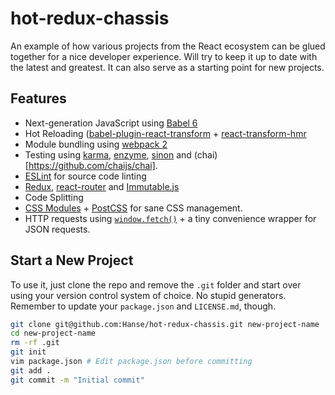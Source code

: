 # hot-redux-chassis

An example of how various projects from the React ecosystem can be glued together for a nice developer experience. Will try to keep it up to date with the latest and greatest. It can also serve as a starting point for new projects.

## Features

* Next-generation JavaScript using [Babel 6](http://babeljs.io/)
* Hot Reloading ([babel-plugin-react-transform](https://github.com/gaearon/babel-plugin-react-transform) + [react-transform-hmr](https://github.com/gaearon/react-transform-hmr)
* Module bundling using [webpack 2](https://gist.github.com/sokra/27b24881210b56bbaff7)
* Testing using [karma](https://github.com/karma-runner/karma), [enzyme](https://github.com/airbnb/enzyme), [sinon](https://github.com/sinonjs/sinon) and (chai)[https://github.com/chaijs/chai].
* [ESLint](http://eslint.org/) for source code linting
* [Redux](https://github.com/rackt/redux), [react-router](https://github.com/rackt/react-router) and [Immutable.js](https://facebook.github.io/immutable-js/)
* Code Splitting
* [CSS Modules](https://github.com/css-modules/css-modules) + [PostCSS](https://github.com/postcss/postcss) for sane CSS management.
* HTTP requests using [`window.fetch()`](https://developer.mozilla.org/en-US/docs/Web/API/Fetch_API) + a tiny convenience wrapper for JSON requests.

## Start a New Project

To use it, just clone the repo and remove the `.git` folder and start over using your version control system of choice. No stupid generators. Remember to update your `package.json` and `LICENSE.md`, though.

```bash
git clone git@github.com:Hanse/hot-redux-chassis.git new-project-name
cd new-project-name
rm -rf .git
git init
vim package.json # Edit package.json before committing
git add .
git commit -m "Initial commit"
```
